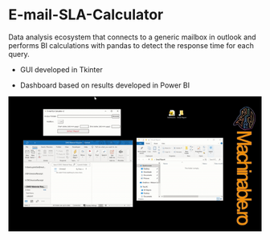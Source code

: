 # E-mail-SLA-Calculator

Data analysis ecosystem that connects to a generic mailbox in outlook and performs BI calculations with pandas to detect the response time for each query.

 - GUI developed in Tkinter
 
 - Dashboard based on results developed in Power BI

![Alt Text](https://github.com/tibipin/E-mail-SLA-Calculator/blob/master/E-mail-SLA-calculator.gif)

